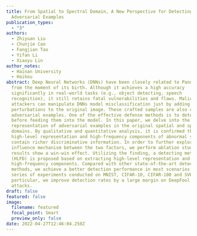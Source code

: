 ```yaml
---
title: From Spatial to Spectral Domain, A New Perspective for Detecting
  Adversarial Examples
publication_types:
  - "3"
authors:
  - Zhiyuan Liu
  - Chunjie Cao
  - Fangjian Tao
  - Yifan Li
  - Xiaoyu Lin
author_notes:
  - Hainan University
  - Haikou
abstract: Deep Neural Networks (DNNs) have been closely related to Pandora's Box
  from the moment of its birth. Although it achieves a high accuracy
  significantly in real-world tasks (e.g., object detecting, speech
  recognition), it still retains fatal vulnerabilities and flaws. Malicious
  attackers can manipulate DNNs model misclassification just by adding tiny
  perturbations to the original image. These crafted samples are also called
  adversarial examples. One of the effective defense methods is to detect them
  before feeding them into the model. In this paper, we delve into the
  representation of adversarial examples in the original spatial and spectral
  domains. By qualitative and quantitative analysis, it is confirmed that the
  high-level representation and high-frequency components of abnormal samples
  contain richer discriminative information. In order to further explore the
  influence mechanism between the two factors, we perform ablation study and the
  results show a win-win effect. Utilizing the finding, a detecting method
  (HLFD) is proposed based on extracting high-level representation and
  high-frequency components. Compared with other state-of-the-art detection
  methods, we achieve a better detection performance in most scenarios via a
  series of experiments conducted on MNIST, CIFAR-10, CIFAR-100 and SVHN. In
  particular, we improve detection rates by a large margin on DeepFool and CW
  attacks.
draft: false
featured: false
image:
  filename: featured
  focal_point: Smart
  preview_only: false
date: 2022-04-27T12:46:04.250Z
---
```

